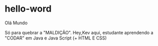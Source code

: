 # hello-word
Olá Mundo

Só para quebrar a "MALDIÇÃO".
Hey,Kev aqui, estudante aprendendo a "CODAR" em Java e Java Script (+ HTML E CSS)

